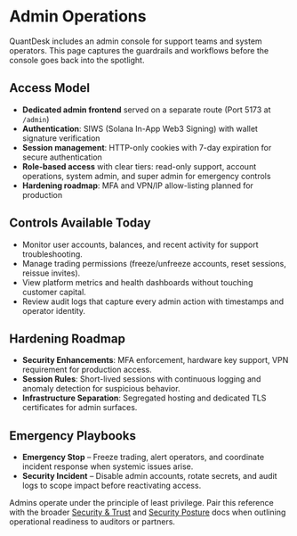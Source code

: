 # Admin Operations

QuantDesk includes an admin console for support teams and system operators. This page captures the guardrails and workflows before the console goes back into the spotlight.

## Access Model

- **Dedicated admin frontend** served on a separate route (Port 5173 at `/admin`)
- **Authentication**: SIWS (Solana In-App Web3 Signing) with wallet signature verification
- **Session management**: HTTP-only cookies with 7-day expiration for secure authentication
- **Role-based access** with clear tiers: read-only support, account operations, system admin, and super admin for emergency controls
- **Hardening roadmap**: MFA and VPN/IP allow-listing planned for production

## Controls Available Today

- Monitor user accounts, balances, and recent activity for support troubleshooting.
- Manage trading permissions (freeze/unfreeze accounts, reset sessions, reissue invites).
- View platform metrics and health dashboards without touching customer capital.
- Review audit logs that capture every admin action with timestamps and operator identity.

## Hardening Roadmap

- **Security Enhancements**: MFA enforcement, hardware key support, VPN requirement for production access.
- **Session Rules**: Short-lived sessions with continuous logging and anomaly detection for suspicious behavior.
- **Infrastructure Separation**: Segregated hosting and dedicated TLS certificates for admin surfaces.

## Emergency Playbooks

- **Emergency Stop** – Freeze trading, alert operators, and coordinate incident response when systemic issues arise.
- **Security Incident** – Disable admin accounts, rotate secrets, and audit logs to scope impact before reactivating access.

Admins operate under the principle of least privilege. Pair this reference with the broader [Security & Trust](./security-and-trust.md) and [Security Posture](./security-posture.md) docs when outlining operational readiness to auditors or partners.
